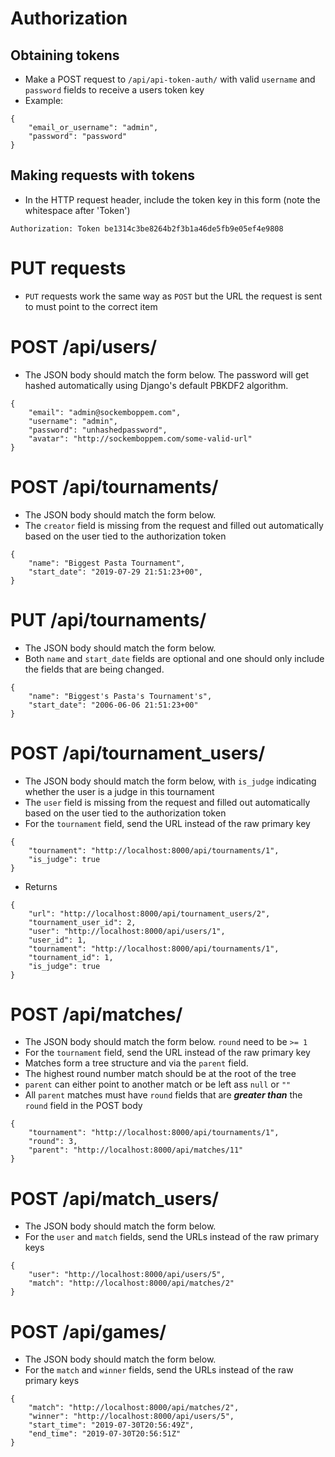 # Authorization 
## Obtaining tokens
* Make a POST request to `/api/api-token-auth/` with valid `username` and `password` fields to receive a users token key
* Example:

```
{
    "email_or_username": "admin",
    "password": "password"
}
```

## Making requests with tokens
* In the HTTP request header, include the token key in this form (note the whitespace after 'Token')

`Authorization: Token be1314c3be8264b2f3b1a46de5fb9e05ef4e9808`

# PUT requests
* `PUT` requests work the same way as `POST` but the URL the request is sent to must point to the correct item

# POST /api/users/
* The JSON body should match the form below. 
The password will get hashed automatically using Django's default PBKDF2 algorithm.
```
{
    "email": "admin@sockemboppem.com",
    "username": "admin",
    "password": "unhashedpassword",
    "avatar": "http://sockemboppem.com/some-valid-url"
}
```

# POST /api/tournaments/
* The JSON body should match the form below.
* The `creator` field is missing from the request and filled out automatically based on the user tied to the 
  authorization token
```
{
	"name": "Biggest Pasta Tournament",
	"start_date": "2019-07-29 21:51:23+00",
}
```

# PUT /api/tournaments/
* The JSON body should match the form below.
* Both ```name``` and ```start_date``` fields are optional and one should only include the fields that are being changed. 
```
{
	"name": "Biggest's Pasta's Tournament's",
	"start_date": "2006-06-06 21:51:23+00"
}
```

# POST /api/tournament_users/
* The JSON body should match the form below, with `is_judge` indicating whether the user is a judge in this tournament
* The `user` field is missing from the request and filled out automatically based on the user tied to the 
  authorization token
* For the `tournament` field, send the URL instead of the raw primary key
```
{
    "tournament": "http://localhost:8000/api/tournaments/1",
    "is_judge": true
}
```
* Returns
```
{
    "url": "http://localhost:8000/api/tournament_users/2",
    "tournament_user_id": 2,
    "user": "http://localhost:8000/api/users/1",
    "user_id": 1,
    "tournament": "http://localhost:8000/api/tournaments/1",
    "tournament_id": 1,
    "is_judge": true
}
```

# POST /api/matches/
* The JSON body should match the form below. `round` need to be `>= 1`
* For the `tournament` field, send the URL instead of the raw primary key
* Matches form a tree structure and via the `parent` field.
* The highest round number match should be at the root of the tree
* `parent` can either point to another match or be left ass `null` or `""`
* All `parent` matches must have `round` fields that are _**greater than**_ the `round` field in the POST body

```
{
    "tournament": "http://localhost:8000/api/tournaments/1", 
    "round": 3,
    "parent": "http://localhost:8000/api/matches/11"
}
```

# POST /api/match_users/
* The JSON body should match the form below. 
* For the `user` and `match` fields, send the URLs instead of the raw primary keys
```
{
    "user": "http://localhost:8000/api/users/5",
    "match": "http://localhost:8000/api/matches/2"
}
```

# POST /api/games/
* The JSON body should match the form below.
* For the `match` and `winner` fields, send the URLs instead of the raw primary keys
```
{
    "match": "http://localhost:8000/api/matches/2",
    "winner": "http://localhost:8000/api/users/5",
    "start_time": "2019-07-30T20:56:49Z",
    "end_time": "2019-07-30T20:56:51Z"
}
```
